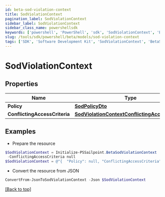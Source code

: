 ```yaml
---
id: beta-sod-violation-context
title: SodViolationContext
pagination_label: SodViolationContext
sidebar_label: SodViolationContext
sidebar_class_name: powershellsdk
keywords: ['powershell', 'PowerShell', 'sdk', 'SodViolationContext', 'BetaSodViolationContext'] 
slug: /tools/sdk/powershell/beta/models/sod-violation-context
tags: ['SDK', 'Software Development Kit', 'SodViolationContext', 'BetaSodViolationContext']
---
```



# SodViolationContext

## Properties

Name | Type | Description | Notes
------------ | ------------- | ------------- | -------------
**Policy** | [**SodPolicyDto**](sod-policy-dto) |  | [optional] 
**ConflictingAccessCriteria** | [**SodViolationContextConflictingAccessCriteria**](sod-violation-context-conflicting-access-criteria) |  | [optional] 

## Examples

- Prepare the resource
```powershell
$SodViolationContext = Initialize-PSSailpoint.BetaSodViolationContext  -Policy null `
 -ConflictingAccessCriteria null
$SodViolationContext = @"{  "Policy": null, "ConflictingAccessCriteria": null }"@
```

- Convert the resource from JSON
```powershell
ConvertFrom-JsonToSodViolationContext -Json $SodViolationContext
```


[[Back to top]](#) 

